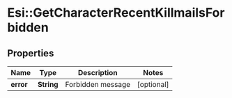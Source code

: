 # Esi::GetCharacterRecentKillmailsForbidden

## Properties
Name | Type | Description | Notes
------------ | ------------- | ------------- | -------------
**error** | **String** | Forbidden message | [optional] 


